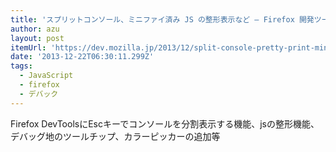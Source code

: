 ```yaml
---
title: 'スプリットコンソール、ミニファイ済み JS の整形表示など – Firefox 開発ツール エピソード 28 | Mozilla Developer Street (modest)'
author: azu
layout: post
itemUrl: 'https://dev.mozilla.jp/2013/12/split-console-pretty-print-minified-js-and-more-firefox-developer-tools-episode-28/'
date: '2013-12-22T06:30:11.299Z'
tags:
  - JavaScript
  - firefox
  - デバック
---
```

Firefox DevToolsにEscキーでコンソールを分割表示する機能、jsの整形機能、デバッグ地のツールチップ、カラーピッカーの追加等
